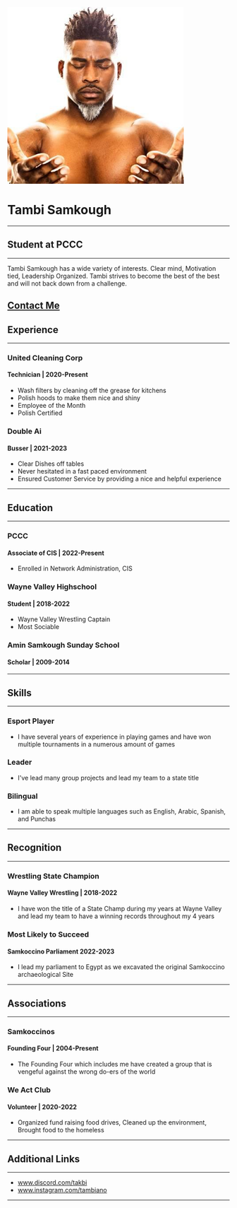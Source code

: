 ![Profile Picture](BeautifulMan.jpg)
# Tambi Samkough
---
## Student at PCCC
---
Tambi Samkough has a wide variety of interests. Clear mind, Motivation tied, Leadership Organized. Tambi strives to become the best of the best and will not back down from a challenge.

[Contact Me](mailto:tsamkough@gmail.com)
---
## Experience
---
### United Cleaning Corp
#### Technician | 2020-Present
- Wash filters by cleaning off the grease for kitchens
- Polish hoods to make them nice and shiny
- Employee of the Month
- Polish Certified
### Double Ai
#### Busser | 2021-2023
- Clear Dishes off tables
- Never hesitated in a fast paced environment
- Ensured Customer Service by providing a nice and helpful experience
---
## Education
---
### PCCC
#### Associate of CIS | 2022-Present
- Enrolled in Network Administration, CIS
### Wayne Valley Highschool
#### Student | 2018-2022
- Wayne Valley Wrestling Captain
- Most Sociable
### Amin Samkough Sunday School
#### Scholar | 2009-2014
---
## Skills
---
### Esport Player
- I have several years of experience in playing games and have won multiple tournaments in a numerous amount of games
### Leader
- I've lead many group projects and lead my team to a state title
### Bilingual
- I am able to speak multiple languages such as English, Arabic, Spanish, and Punchas
---
## Recognition
---
### Wrestling State Champion
#### Wayne Valley Wrestling | 2018-2022
- I have won the title of a State Champ during my years at Wayne Valley and lead my team to have a winning records throughout my 4 years
### Most Likely to Succeed
#### Samkoccino Parliament 2022-2023
- I lead my parliament to Egypt as we excavated the original Samkoccino archaeological Site
---
## Associations
---
### Samkoccinos
#### Founding Four | 2004-Present
- The Founding Four which includes me have created a group that is vengeful against the wrong do-ers of the world
### We Act Club
#### Volunteer | 2020-2022
- Organized fund raising food drives, Cleaned up the environment, Brought food to the homeless
---
## Additional Links
---
* www.discord.com/takbi
* www.instagram.com/tambiano
---